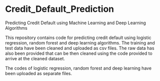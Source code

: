 # Credit_Default_Prediction
Predicting Credit Default using Machine Learning and Deep Learning Algorithms

This repository contains code for predicting credit default using logistic regression, random forest and deep learning algorithms. 
The training and test data have been cleaned and uploaded as csv files. The raw data has also been provided that can be then cleaned using the code provided to arrive at the cleaned dataset.

The codes of logistic regression, random forest and deep learning have been uploaded as separate files. 
